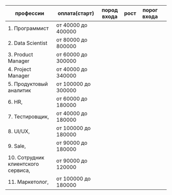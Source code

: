 
| профессии                          | оплата(старт)       | пород входа | рост | порог входа |     |
| ---------------------------------- | ------------------- | ----------- | ---- | ----------- | --- |
| 1. Программист                     | от 40000 до 400000  |             |      |             |     |
| 2. Data Scientist                  | от 80000 до 800000  |             |      |             |     |
| 3. Product Manager                 | от 60000 до 300000  |             |      |             |     |
| 4. Project Manager                 | от 40000 до 340000  |             |      |             |     |
| 5. Продуктовый аналитик            | от 100000 до 300000 |             |      |             |     |
| 6. HR,                             | от 60000 до 180000  |             |      |             |     |
| 7. Тестировщик,                    | от 40000 до 180000  |             |      |             |     |
| 8. UI/UX,                          | от 100000 до 180000 |             |      |             |     |
| 9. Sale,                           | от 90000 до 180000  |             |      |             |     |
| 10. Сотрудник клиентского сервиса, | от 90000 до 120000  |             |      |             |     |
| 11. Маркетолог,                    | от 100000 до 180000 |             |      |             |     |

